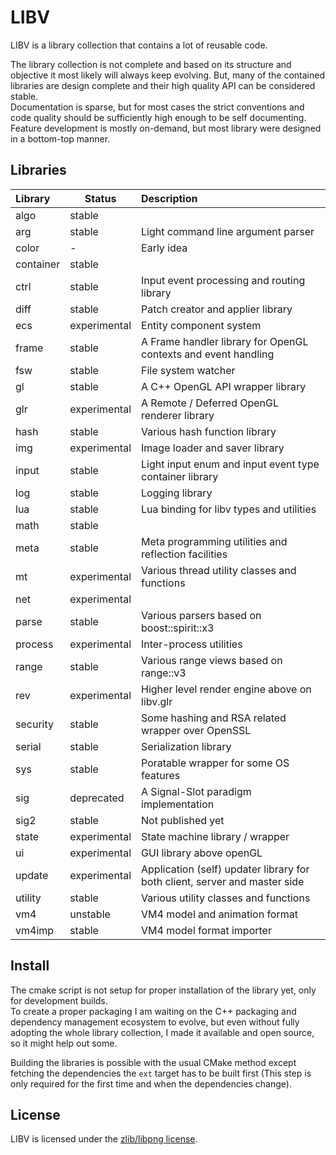 # LIBV

LIBV is a library collection that contains a lot of reusable code.  

The library collection is not complete and based on its structure and objective it most likely will always keep evolving.
But, many of the contained libraries are design complete and their high quality API can be considered stable.  
Documentation is sparse, but for most cases the strict conventions and code quality should be sufficiently high enough to be self documenting.  
Feature development is mostly on-demand, but most library were designed in a bottom-top manner.  

## Libraries

 Library      | Status       | Description
:------------ |--------------|:--------------------------------------------------------------
algo          | stable       |
arg           | stable       | Light command line argument parser
color         | -            | Early idea
container     | stable       |
ctrl          | stable       | Input event processing and routing library
diff          | stable       | Patch creator and applier library
ecs           | experimental | Entity component system
frame         | stable       | A Frame handler library for OpenGL contexts and event handling
fsw           | stable       | File system watcher
gl            | stable       | A C++ OpenGL API wrapper library
glr           | experimental | A Remote / Deferred OpenGL renderer library
hash          | stable       | Various hash function library
img           | experimental | Image loader and saver library
input         | stable       | Light input enum and input event type container library
log           | stable       | Logging library
lua           | stable       | Lua binding for libv types and utilities
math          | stable       |
meta          | stable       | Meta programming utilities and reflection facilities
mt            | experimental | Various thread utility classes and functions
net           | experimental |
parse         | stable       | Various parsers based on boost::spirit::x3
process       | experimental | Inter-process utilities
range         | stable       | Various range views based on range::v3
rev           | experimental | Higher level render engine above on libv.glr
security      | stable       | Some hashing and RSA related wrapper over OpenSSL
serial        | stable       | Serialization library
sys           | stable       | Poratable wrapper for some OS features
sig           | deprecated   | A Signal-Slot paradigm implementation
sig2          | stable       | Not published yet
state         | experimental | State machine library / wrapper
ui            | experimental | GUI library above openGL
update        | experimental | Application (self) updater library for both client, server and master side
utility       | stable       | Various utility classes and functions
vm4           | unstable     | VM4 model and animation format
vm4imp        | stable       | VM4 model format importer

## Install

The cmake script is not setup for proper installation of the library yet, only for development builds.  
To create a proper packaging I am waiting on the C++ packaging and dependency management ecosystem to evolve,
but even without fully adopting the whole library collection, I made it available and open source, so it might help out some.

Building the libraries is possible with the usual CMake method except 
fetching the dependencies the `ext` target has to be built first (This step is only required for the first time and when the dependencies change).

## License

LIBV is licensed under the [zlib/libpng license](https://opensource.org/licenses/zlib-license.php).
